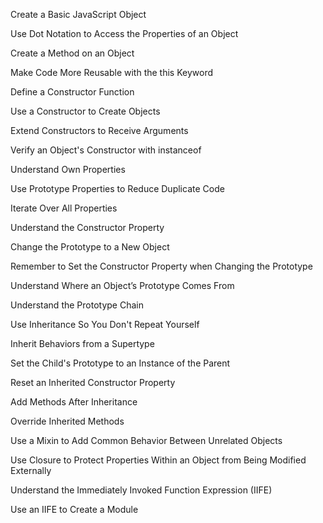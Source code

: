 Create a Basic JavaScript Object

Use Dot Notation to Access the Properties of an Object

Create a Method on an Object

Make Code More Reusable with the this Keyword

Define a Constructor Function

Use a Constructor to Create Objects

Extend Constructors to Receive Arguments

Verify an Object's Constructor with instanceof

Understand Own Properties

Use Prototype Properties to Reduce Duplicate Code

Iterate Over All Properties

Understand the Constructor Property

Change the Prototype to a New Object

Remember to Set the Constructor Property when Changing the Prototype

Understand Where an Object’s Prototype Comes From

Understand the Prototype Chain

Use Inheritance So You Don't Repeat Yourself

Inherit Behaviors from a Supertype

Set the Child's Prototype to an Instance of the Parent

Reset an Inherited Constructor Property

Add Methods After Inheritance

Override Inherited Methods

Use a Mixin to Add Common Behavior Between Unrelated Objects

Use Closure to Protect Properties Within an Object from Being Modified Externally

Understand the Immediately Invoked Function Expression (IIFE)

Use an IIFE to Create a Module
